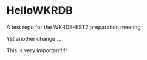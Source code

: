 # HelloWKRDB
A test repo for the WKRDB-EST2 preparation meeting


Yet another change....

This is very important!!!!
